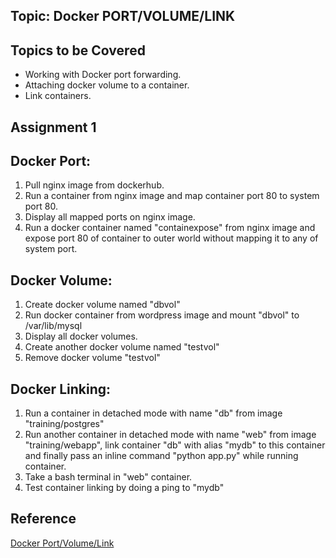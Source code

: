 ## Topic: Docker PORT/VOLUME/LINK

Topics to be Covered
------------------------
* Working with Docker port forwarding.
* Attaching docker volume to a container.
* Link containers.

Assignment 1
-------------------
## Docker Port:
1. Pull nginx image from dockerhub.
2. Run a container from nginx image and map container port 80 to system port 80.
3. Display all mapped ports on nginx image.
4. Run a docker container named "containexpose" from nginx image and expose port 80 of container to outer world without mapping it to any of system port.

## Docker Volume:
1. Create docker volume named "dbvol"
2. Run docker container from wordpress image and mount "dbvol" to /var/lib/mysql
3. Display all docker volumes.
4. Create another docker volume named "testvol"
5. Remove docker volume "testvol"

## Docker Linking:
1. Run a container in detached mode with name "db" from image "training/postgres"
2. Run another container in detached mode with name "web" from image "training/webapp", link container "db" with alias "mydb" to this container and finally pass an inline command "python app.py" while running container.
3. Take a bash terminal in "web" container.
4. Test container linking by doing a ping to "mydb"


Reference
-----------------
[Docker Port/Volume/Link](https://docs.docker.com/engine/reference/commandline/run/)
